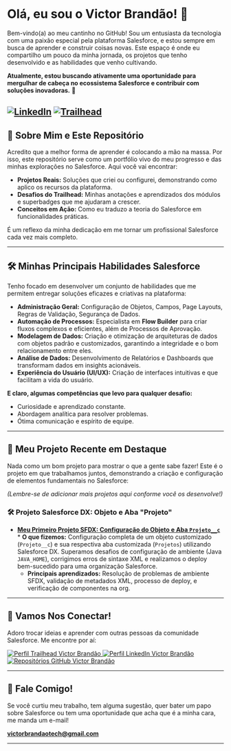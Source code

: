 # Olá, eu sou o Victor Brandão! 👋

Bem-vindo(a) ao meu cantinho no GitHub! Sou um entusiasta da tecnologia com uma paixão especial pela plataforma Salesforce, e estou sempre em busca de aprender e construir coisas novas. Este espaço é onde eu compartilho um pouco da minha jornada, os projetos que tenho desenvolvido e as habilidades que venho cultivando.

**Atualmente, estou buscando ativamente uma oportunidade para mergulhar de cabeça no ecossistema Salesforce e contribuir com soluções inovadoras.** 🚀

[![LinkedIn](https://img.shields.io/badge/LinkedIn-Victor%20Brandão-0077B5?style=for-the-badge&logo=linkedin)](https://linkedin.com/in/victorbrandaao)
[![Trailhead](https://img.shields.io/badge/Trailhead-Victor%20Brandão-1798C1?style=for-the-badge&logo=salesforce)](https://www.salesforce.com/trailblazer/victorbrandaao)
---

## 🎯 Sobre Mim e Este Repositório

Acredito que a melhor forma de aprender é colocando a mão na massa. Por isso, este repositório serve como um portfólio vivo do meu progresso e das minhas explorações no Salesforce. Aqui você vai encontrar:

-   **Projetos Reais:** Soluções que criei ou configurei, demonstrando como aplico os recursos da plataforma.
-   **Desafios do Trailhead:** Minhas anotações e aprendizados dos módulos e superbadges que me ajudaram a crescer.
-   **Conceitos em Ação:** Como eu traduzo a teoria do Salesforce em funcionalidades práticas.

É um reflexo da minha dedicação em me tornar um profissional Salesforce cada vez mais completo.

---

## 🛠️ Minhas Principais Habilidades Salesforce

Tenho focado em desenvolver um conjunto de habilidades que me permitem entregar soluções eficazes e criativas na plataforma:

* **Administração Geral:** Configuração de Objetos, Campos, Page Layouts, Regras de Validação, Segurança de Dados.
* **Automação de Processos:** Especialista em **Flow Builder** para criar fluxos complexos e eficientes, além de Processos de Aprovação.
* **Modelagem de Dados:** Criação e otimização de arquiteturas de dados com objetos padrão e customizados, garantindo a integridade e o bom relacionamento entre eles.
* **Análise de Dados:** Desenvolvimento de Relatórios e Dashboards que transformam dados em insights acionáveis.
* **Experiência do Usuário (UI/UX):** Criação de interfaces intuitivas e que facilitam a vida do usuário.

**E claro, algumas competências que levo para qualquer desafio:**
* Curiosidade e aprendizado constante.
* Abordagem analítica para resolver problemas.
* Ótima comunicação e espírito de equipe.

---

## 🚀 Meu Projeto Recente em Destaque

Nada como um bom projeto para mostrar o que a gente sabe fazer! Este é o projeto em que trabalhamos juntos, demonstrando a criação e configuração de elementos fundamentais no Salesforce:

*(Lembre-se de adicionar mais projetos aqui conforme você os desenvolve!)*

### 🛠️ Projeto Salesforce DX: Objeto e Aba "Projeto"

-   [**Meu Primeiro Projeto SFDX: Configuração do Objeto e Aba `Projeto__c`**](./meu-projeto-sfdx/README.md) * **O que fizemos:** Configuração completa de um objeto customizado (`Projeto__c`) e sua respectiva aba customizada (`Projetos`) utilizando Salesforce DX. Superamos desafios de configuração de ambiente (Java `JAVA_HOME`), corrigimos erros de sintaxe XML e realizamos o deploy bem-sucedido para uma organização Salesforce.
    * **Principais aprendizados:** Resolução de problemas de ambiente SFDX, validação de metadados XML, processo de deploy, e verificação de componentes na org.

---

## 🤝 Vamos Nos Conectar!

Adoro trocar ideias e aprender com outras pessoas da comunidade Salesforce. Me encontre por aí:

<p align="left">
  <a href="https://www.salesforce.com/trailblazer/victorbrandaao" target="_blank">
    <img src="https://img.shields.io/badge/Trailhead-Victor%20Brandão-1798C1?style=for-the-badge&logo=salesforce&logoColor=white" alt="Perfil Trailhead Victor Brandão" />
  </a>
  <a href="https://linkedin.com/in/victorbrandaao" target="_blank">
    <img src="https://img.shields.io/badge/LinkedIn-Victor%20Brandão-0077B5?style=for-the-badge&logo=linkedin&logoColor=white" alt="Perfil LinkedIn Victor Brandão" />
  </a>
  <a href="https://github.com/victorbrandaao?tab=repositories" target="_blank">
    <img src="https://img.shields.io/badge/GitHub-Meus%20Repositórios-181717?style=for-the-badge&logo=github&logoColor=white" alt="Repositórios GitHub Victor Brandão" />
  </a>
</p>

---

## 📧 Fale Comigo!

Se você curtiu meu trabalho, tem alguma sugestão, quer bater um papo sobre Salesforce ou tem uma oportunidade que acha que é a minha cara, me manda um e-mail!

**victorbrandaotech@gmail.com**

---
